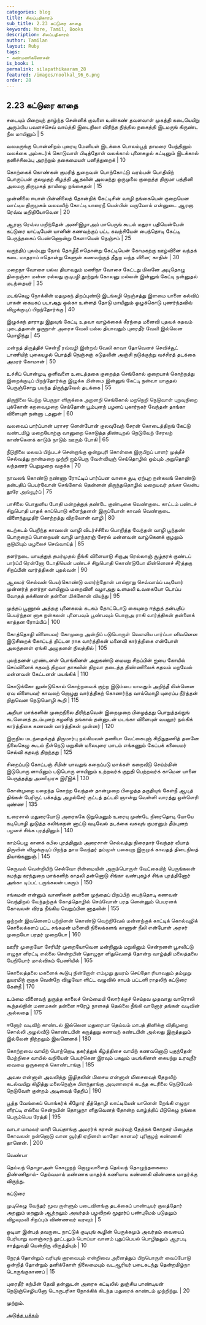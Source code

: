 ```yaml
---
categories: blog
title: சிலப்பதிகாரம்
sub_title: 2.23 கட்டுரை காதை
keywords: More, Tamil, Books
description: சிலப்பதிகாரம்
author: Tamilan
layout: Ruby
tags:
- கண்மணிகணேசன்
is_book: 1
permalink: silapathikaaram_28
featured: /images/noolkal_96_6.png
order: 28
---
```



## 2.23 கட்டுரை காதை

சடையும் பிறையுந் தாழ்ந்த சென்னிக் குவளை உண்கண் தவளவாள் முகத்தி கடையெயிறு அரும்பிய பவளச்செவ் வாய்த்தி இடைநிலா விரிந்த நித்தில நகைத்தி இடமருங் கிருண்ட நீல மாயினும் | 5

வலமருங்கு பொன்னிறம் புரையு மேனியள் இடக்கை பொலம்பூந் தாமரை யேந்தினும் வலக்கை அம்சுடர்க் கொடுவாள் பிடித்தோள் வலக்கால் புனைகழல் கட்டினும் இடக்கால் தனிச்சிலம்பு அரற்றும் தகைமையள் பனித்துறைக் | 10

கொற்கைக் கொண்கன் குமரித் துறைவன் பொற்கோட்டு வரம்பன் பொதியிற் பொருப்பன் குலமுதற் கிழத்தி ஆதலின் அலமந்து ஒருமுலை குறைத்த திருமா பத்தினி அலமரு திருமுகத் தாயிழை நங்கைதன் | 15

முன்னிலை ஈயாள் பின்னிலைத் தோன்றிக் கேட்டிசின் வாழி நங்கையென் குறையென வாட்டிய திருமுகம் வலவயிற் கோட்டி யாரைநீ யென்பின் வருவோய் என்னுடை ஆரஞ ரெவ்வ மறிதியோவென | 20

ஆரஞ ரெவ்வ மறிந்தேன் அணிஇழாஅய் மாபெருங் கூடல் மதுரா பதியென்பேன் கட்டுரை யாட்டியேன் யானின் கணவற்குப் பட்ட கவற்சியேன் பைந்தொடி கேட்டி பெருந்தகைப் பெண்ணொன்று கேளாயென் நெஞ்சம் | 25

வருந்திப் புலம்புறு நோய் தோழீநீ ஈதொன்று கேட்டியென் கோமகற்கு ஊழ்வினை வந்தக் கடை மாதராய் ஈதொன்று கேளுன் கணவற்குத் தீதுற வந்த வினை; காதின் | 30

மறைநா வோசை யல்ல தியாவதும் மணிநா வோசை கேட்டது மிலனே அடிதொழு திறைஞ்சா மன்ன ரல்லது குடிபழி தூற்றுங் கோலனு மல்லன் இன்னுங் கேட்டி நன்னுதல் மடந்தையர் | 35

மடங்கெழு நோக்கின் மதமுகந் திறப்புண்டு இடங்கழி நெஞ்சத்து இளமை யானை கல்விப் பாகன் கையகப் படாஅது ஒல்கா உள்ளத் தோடு மாயினும் ஒழுக்கொடு புணர்ந்தவிவ் விழுக்குடிப் பிறந்தோர்க்கு | 40

இழுக்கந் தாராது இதுவுங் கேட்டி உதவா வாழ்க்கைக் கீரந்தை மனைவி புதவக் கதவம் புடைத்தனன் ஒருநாள் அரைச வேலி யல்ல தியாவதும் புரைதீர் வேலி இல்லென மொழிந்து | 45

மன்றத் திருத்திச் சென்றீ ரவ்வழி இன்றவ் வேலி காவா தோவெனச் செவிச்சூட் டாணியிற் புகையழல் பொத்தி நெஞ்சஞ் சுடுதலின் அஞ்சி நடுக்குற்று வச்சிரத் தடக்கை அமரர் கோமான் | 50

உச்சிப் பொன்முடி ஒளிவளை உடைத்தகை குறைத்த செங்கோல் குறையாக் கொற்றத்து இறைக்குடிப் பிறந்தோர்க்கு இழுக்க மின்மை இன்னுங் கேட்டி நன்வா யாகுதல் பெருஞ்சோறு பயந்த திருந்துவேல் தடக்கை | 55

திருநிலை பெற்ற பெருநா ளிருக்கை அறனறி செங்கோல் மறநெறி நெடுவாள் புறவுநிறை புக்கோன் கறவைமுறை செய்தோன் பூம்புனற் பழனப் புகார்நகர் வேந்தன் தாங்கா விளையுள் நன்னா டதனுள் | 60

வலவைப் பார்ப்பான் பராசர னென்போன் குலவுவேற் சேரன் கொடைத்திறங் கேட்டு வண்டமிழ் மறையோற்கு வானுறை கொடுத்த திண்டிறல் நெடுவேற் சேரலற் காண்கெனக் காடும் நாடும் ஊரும் போகி | 65

நீடுநிலை மலயம் பிற்படச் சென்றாங்கு ஒன்றுபுரி கொள்கை இருபிறப் பாளர் முத்தீச் செல்வத்து நான்மறை முற்றி ஐம்பெரு வேள்வியுஞ் செய்தொழில் ஓம்பும் அறுதொழி லந்தணர் பெறுமுறை வகுக்க | 70

நாவலங் கொண்டு நண்ணா ரோட்டிப் பார்ப்பன வாகை சூடி ஏற்புற நன்கலங் கொண்டு தன்பதிப் பெயர்வோன் செங்கோல் தென்னன் திருந்துதொழில் மறையவர் தங்கா லென்ப தூரே அவ்வூர்ப் | 75

பாசிலை பொதுளிய போதி மன்றத்துத் தண்டே குண்டிகை வெண்குடை காட்டம் பண்டச் சிறுபொதி பாதக் காப்பொடு களைந்தனன் இருப்போன் காவல் வெண்குடை விளைந்துமுதிர் கொற்றத்து விறலோன் வாழி | 80

கடற்கடம் பெறிந்த காவலன் வாழி விடர்ச்சிலை பொறித்த வேந்தன் வாழி பூந்தண் பொருநைப் பொறையன் வாழி மாந்தரஞ் சேரல் மன்னவன் வாழ்கெனக் குழலும் குடுமியும் மழலைச் செவ்வாய்த் | 85

தளர்நடை யாயத்துத் தமர்முதல் நீங்கி விளையாடு சிறாஅ ரெல்லாஞ் சூழ்தரக் குண்டப் பார்ப்பீ ரென்னோ டோதியென் பண்டச் சிறுபொதி கொண்டுபோ மின்னெனச் சீர்த்தகு சிறப்பின் வார்த்திகன் புதல்வன் | 90

ஆலமர் செல்வன் பெயர்கொண்டு வளர்ந்தோன் பால்நாறு செவ்வாய்ப் படியோர் முன்னர்த் தளர்நா வாயினும் மறைவிளி வழாஅது உளமலி உவகையோ டொப்ப வோதத் தக்கிணன் தன்னை மிக்கோன் வியந்து | 95

முத்தப் பூணூல் அத்தகு புனைகலம் கடகம் தோட்டொடு கையுறை ஈத்துத் தன்பதிப் பெயர்ந்தன னாக நன்கலன் புனைபவும் பூண்பவும் பொறாஅ ராகி வார்த்திகன் தன்னைக் காத்தன ரோம்பிப் | 100

கோத்தொழி லிளையவர் கோமுறை அன்றிப் படுபொருள் வௌவிய பார்ப்பா னிவனென இடுசிறைக் கோட்டத் திட்டன ராக வார்த்திகன் மனைவி கார்த்திகை என்போள் அலந்தனள் ஏங்கி அழுதனள் நிலத்தில் | 105

புலந்தனள் புரண்டனள் பொங்கினள் அதுகண்டு மையறு சிறப்பின் ஐயை கோயில் செய்வினைக் கதவந் திறவா தாகலின் திறவா தடைத்த திண்ணிலைக் கதவம் மறவேல் மன்னவன் கேட்டனன் மயங்கிக் | 110

கொடுங்கோ லுண்டுகொல் கொற்றவைக் குற்ற இடும்பை யாவதும் அறிந்தீ மின்னென ஏவ லிளையவர் காவலற் றொழுது வார்த்திகற் கொணர்ந்த வாய்மொழி யுரைப்ப நீர்த்தன் றிதுவென நெடுமொழி கூறி | 115

அறியா மாக்களின் முறைநிலை திரிந்தவென் இறைமுறை பிழைத்தது பொறுத்தல்நுங் கடனெனத் தடம்புனற் கழனித் தங்கால் தன்னுடன் மடங்கா விளையுள் வயலூர் நல்கிக் கார்த்திகை கணவன் வார்த்திகன் முன்னர் | 120

இருநில மடந்தைக்குத் திருமார்பு நல்கியவள் தணியா வேட்கையுஞ் சிறிதுதணித் தனனே நிலைகெழு கூடல் நீள்நெடு மறுகின் மலைபுரை மாடம் எங்கணும் கேட்பக் கலையமர் செல்வி கதவந் திறந்தது | 125

சிறைப்படு கோட்டஞ் சீமின் யாவதுங் கறைப்படு மாக்கள் கறைவீடு செய்ம்மின் இடுபொரு ளாயினும் படுபொரு ளாயினும் உற்றவர்க் குறுதி பெற்றவர்க் காமென யானை யெருத்தத்து அணிமுரசு இரீஇக் | 130

கோன்முறை யறைந்த கொற்ற வேந்தன் தான்முறை பிழைத்த தகுதியுங் கேள்நீ ஆடித் திங்கள் பேரிருட் பக்கத்து அழல்சேர் குட்டத் தட்டமி ஞான்று வெள்ளி வாரத்து ஒள்ளெரி யுண்ண | 135

உரைசால் மதுரையோடு அரைசுகே டுறுமெனும் உரையு முண்டே நிரைதொடி யோயே கடிபொழி லுடுத்த கலிங்கநன் னாட்டு வடிவேல் தடக்கை வசுவுங் குமரனும் தீம்புனற் பழனச் சிங்க புரத்தினும் | 140

காம்பெழு கானக் கபில புரத்தினும் அரைசாள் செல்வத்து நிரைதார் வேந்தர் வீயாத் திருவின் விழுக்குடிப் பிறந்த தாய வேந்தர் தம்முள் பகையுற இருமுக் காவதத் திடைநிலத் தியாங்கணுஞ் | 145

செருவல் வென்றியிற் செல்வோ ரின்மையின் அரும்பொருள் வேட்கையிற் பெருங்கலன் சுமந்து கரந்துறை மாக்களிற் காதலி தன்னொடு சிங்கா வண்புகழ்ச் சிங்க புரத்தினோர் அங்கா டிப்பட் டருங்கலன் பகரும் | 150

சங்கமன் என்னும் வாணிகன் தன்னை முந்தைப் பிறப்பிற் பைந்தொடி கணவன் வெந்திறல் வேந்தற்குக் கோத்தொழில் செய்வோன் பரத னென்னும் பெயரனக் கோவலன் விரத நீங்கிய வெறுப்பின னாதலின் | 155

ஒற்றன் இவனெனப் பற்றினன் கொண்டு வெற்றிவேல் மன்னற்குக் காட்டிக் கொல்வுழிக் கொலைக்களப் பட்ட சங்கமன் மனைவி நிலைக்களங் காணாள் நீலி என்போள் அரசர் முறையோ பரதர் முறையோ | 160

ஊரீர் முறையோ சேரியீர் முறையோவென மன்றினும் மறுகினும் சென்றனள் பூசலிட்டு எழுநா ளிரட்டி எல்லை சென்றபின் தொழுநா ளிதுவெனத் தோன்ற வாழ்த்தி மலைத்தலை யேறியோர் மால்விசும் பேணியில் | 165

கொலைத்தலை மகனைக் கூடுபு நின்றோள் எம்முறு துயரம் செய்தோ ரியாவதும் தம்முறு துயரமிற் றாகுக வென்றே விழுவோ ளிட்ட வழுவில் சாபம் பட்டனி ராதலிற் கட்டுரை கேள்நீ | 170

உம்மை வினைவந் துருத்த காலைச் செம்மையி லோர்க்குச் செய்தவ முதவாது வாரொலி கூந்தல்நின் மணமகன் தன்னை ஈரேழ் நாளகத் தெல்லை நீங்கி வானோர் தங்கள் வடிவின் அல்லதை | 175

ஈனோர் வடிவிற் காண்டல் இல்லென மதுரைமா தெய்வம் மாபத் தினிக்கு விதிமுறை சொல்லி அழல்வீடு கொண்டபின் கருத்துறு கணவற் கண்டபின் அல்லது இருத்தலும் இல்லேன் நிற்றலும் இலனெனக் | 180

கொற்றவை வாயிற் பொற்றொடி தகர்த்துக் கீழ்த்திசை வாயிற் கணவனொடு புகுந்தேன் மேற்றிசை வாயில் வறியேன் பெயர்கென இரவும் பகலும் மயங்கினள் கையற்று உரவுநீர் வையை ஒருகரைக் கொண்டாங்கு | 185

அவல என்னாள் அவலித்து இழிதலின் மிசைய என்னாள் மிசைவைத் தேறலிற் கடல்வயிறு கிழித்து மலைநெஞ்சு பிளந்தாங்கு அவுணரைக் கடந்த சுடரிலை நெடுவேல் நெடுவேள் குன்றம் அடிவைத் தேறிப் | 190

பூத்த வேங்கைப் பொங்கர்க் கீழோர் தீத்தொழி லாட்டியேன் யானென் றேங்கி எழுநா ளிரட்டி எல்லை சென்றபின் தொழுநா ளிதுவெனத் தோன்ற வாழ்த்திப் பீடுகெழு நங்கை பெரும்பெய ரேத்தி | 195

வாடா மாமலர் மாரி பெய்தாங்கு அமரர்க் கரசன் தமர்வந் தேத்தக் கோநகர் பிழைத்த கோவலன் றன்னொடு வான வூர்தி ஏறினள் மாதோ கானமர் புரிகுழற் கண்ணகி தானென். | 200

வெண்பா

தெய்வந் தொழாஅள் கொழுநற் றொழுவாளைத் தெய்வந் தொழுந்தகைமை திண்ணிதால்- தெய்வமாய் மண்ணக மாதர்க் கணியாய கண்ணகி விண்ணக மாதர்க்கு விருந்து.

கட்டுரை

முடிகெழு வேந்தர் மூவ ருள்ளும் படைவிளங்கு தடக்கைப் பாண்டியர் குலத்தோர் அறனும் மறனும் ஆற்றலும் அவர்தம் பழவிறல் மூதூர்ப் பண்புமேம் படுதலும் விழவுமலி சிறப்பும் விண்ணவர் வரவும் | 5

ஒடியா இன்பத் தவருடை நாட்டுக் குடியுங் கூழின் பெருக்கமும் அவர்தம் வையைப் பேரியாறு வளஞ்சுரந் தூட்டலும் பொய்யா வானம் புதுப்பெயல் பொழிதலும் ஆரபடி சாத்துவதி யென்றிரு விருத்தியும் | 10

நேரத் தோன்றும் வரியுங் குரவையும் என்றிவை அனைத்தும் பிறபொருள் வைப்போடு ஒன்றித் தோன்றும் தனிக்கோள் நிலைமையும் வடஆரியர் படைகடந்து தென்றமிழ்நா டொருங்குகாணப் | 15

புரைதீர் கற்பின் தேவி தன்னுடன் அரைசு கட்டிலில் துஞ்சிய பாண்டியன் நெடுஞ்செழியனோ டொருபரிசா நோக்கிக் கிடந்த மதுரைக் காண்டம் முற்றிற்று. | 20

முற்றும்.

[அடுத்த பக்கம்](silapathikaaram_29)